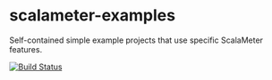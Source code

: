 # scalameter-examples

Self-contained simple example projects that use specific ScalaMeter features.

[![Build Status](https://travis-ci.org/scalameter/scalameter-examples.svg?branch=master)](https://travis-ci.org/scalameter/scalameter-examples)
